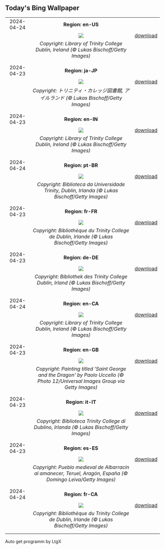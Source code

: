 ## Today's Bing Wallpaper
|      |      |      |
| :----: | :----: | :----: |
|2024-04-24|**Region: en-US**||
||![](https://www.bing.com/th?id=OHR.TrinityDublin_EN-US5011442234_UHD.jpg&pid=hp&w=1152&h=648&rs=1&c=4)| [download](https://www.bing.com/th?id=OHR.TrinityDublin_EN-US5011442234_UHD.jpg)|
||*Copyright: Library of Trinity College Dublin, Ireland (© Lukas Bischoff/Getty Images)*
||
|||
|2024-04-23|**Region: ja-JP**||
||![](https://www.bing.com/th?id=OHR.TrinityDublin_JA-JP4414218998_UHD.jpg&pid=hp&w=1152&h=648&rs=1&c=4)| [download](https://www.bing.com/th?id=OHR.TrinityDublin_JA-JP4414218998_UHD.jpg)|
||*Copyright: トリニティ・カレッジ図書館, アイルランド (© Lukas Bischoff/Getty Images)*
||
|||
|2024-04-23|**Region: en-IN**||
||![](https://www.bing.com/th?id=OHR.TrinityDublin_EN-IN8692006945_UHD.jpg&pid=hp&w=1152&h=648&rs=1&c=4)| [download](https://www.bing.com/th?id=OHR.TrinityDublin_EN-IN8692006945_UHD.jpg)|
||*Copyright: Library of Trinity College Dublin, Ireland (© Lukas Bischoff/Getty Images)*
||
|||
|2024-04-24|**Region: pt-BR**||
||![](https://www.bing.com/th?id=OHR.TrinityDublin_PT-BR3116849937_UHD.jpg&pid=hp&w=1152&h=648&rs=1&c=4)| [download](https://www.bing.com/th?id=OHR.TrinityDublin_PT-BR3116849937_UHD.jpg)|
||*Copyright: Biblioteca da Universidade Trinity, Dublin, Irlanda (© Lukas Bischoff/Getty Images)*
||
|||
|2024-04-23|**Region: fr-FR**||
||![](https://www.bing.com/th?id=OHR.TrinityDublin_FR-FR6932470359_UHD.jpg&pid=hp&w=1152&h=648&rs=1&c=4)| [download](https://www.bing.com/th?id=OHR.TrinityDublin_FR-FR6932470359_UHD.jpg)|
||*Copyright: Bibliothèque du Trinity College de Dublin, Irlande (© Lukas Bischoff/Getty Images)*
||
|||
|2024-04-23|**Region: de-DE**||
||![](https://www.bing.com/th?id=OHR.TrinityDublin_DE-DE4235141840_UHD.jpg&pid=hp&w=1152&h=648&rs=1&c=4)| [download](https://www.bing.com/th?id=OHR.TrinityDublin_DE-DE4235141840_UHD.jpg)|
||*Copyright: Bibliothek des Trinity College Dublin, Irland (© Lukas Bischoff/Getty Images)*
||
|||
|2024-04-24|**Region: en-CA**||
||![](https://www.bing.com/th?id=OHR.TrinityDublin_EN-CA2976081792_UHD.jpg&pid=hp&w=1152&h=648&rs=1&c=4)| [download](https://www.bing.com/th?id=OHR.TrinityDublin_EN-CA2976081792_UHD.jpg)|
||*Copyright: Library of Trinity College Dublin, Ireland (© Lukas Bischoff/Getty Images)*
||
|||
|2024-04-23|**Region: en-GB**||
||![](https://www.bing.com/th?id=OHR.SaintGeorgePaoloUccello_EN-GB4189497272_UHD.jpg&pid=hp&w=1152&h=648&rs=1&c=4)| [download](https://www.bing.com/th?id=OHR.SaintGeorgePaoloUccello_EN-GB4189497272_UHD.jpg)|
||*Copyright: Painting titled 'Saint George and the Dragon' by Paolo Uccello (© Photo 12/Universal Images Group via Getty Images)*
||
|||
|2024-04-23|**Region: it-IT**||
||![](https://www.bing.com/th?id=OHR.TrinityDublin_IT-IT5100279268_UHD.jpg&pid=hp&w=1152&h=648&rs=1&c=4)| [download](https://www.bing.com/th?id=OHR.TrinityDublin_IT-IT5100279268_UHD.jpg)|
||*Copyright: Biblioteca Trinity College di Dublino, Irlanda (© Lukas Bischoff/Getty Images)*
||
|||
|2024-04-23|**Region: es-ES**||
||![](https://www.bing.com/th?id=OHR.AragonDay_ES-ES4026437518_UHD.jpg&pid=hp&w=1152&h=648&rs=1&c=4)| [download](https://www.bing.com/th?id=OHR.AragonDay_ES-ES4026437518_UHD.jpg)|
||*Copyright: Pueblo medieval de Albarracín al amanecer, Teruel, Aragón, España (© Domingo Leiva/Getty Images)*
||
|||
|2024-04-24|**Region: fr-CA**||
||![](https://www.bing.com/th?id=OHR.TrinityDublin_FR-CA3633491688_UHD.jpg&pid=hp&w=1152&h=648&rs=1&c=4)| [download](https://www.bing.com/th?id=OHR.TrinityDublin_FR-CA3633491688_UHD.jpg)|
||*Copyright: Bibliothèque du Trinity College de Dublin, Irlande (© Lukas Bischoff/Getty Images)*
||
|||

Auto get programm by LtgX
